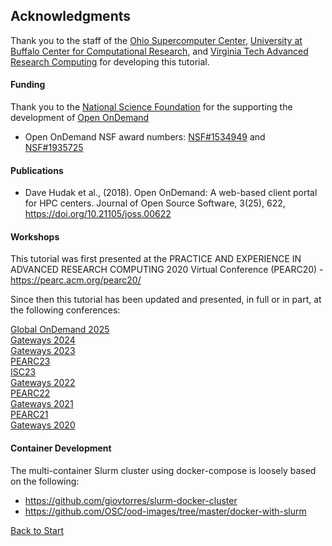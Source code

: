 ## Acknowledgments

Thank you to the staff of the [Ohio Supercomputer Center](https://osc.edu), [University at Buffalo Center for Computational Research](https://buffalo.edu/ccr), and [Virginia Tech Advanced Research Computing](https://arc.vt.edu/) for developing this tutorial.  

#### Funding
Thank you to the [National Science Foundation](https://nsf.gov) for the supporting the development of [Open OnDemand](https://openondemand.org)  
- Open OnDemand NSF award numbers: [NSF#1534949](https://www.nsf.gov/awardsearch/showAward?AWD_ID=1534949) and [NSF#1935725](https://www.nsf.gov/awardsearch/showAward?AWD_ID=1835725)

#### Publications
- Dave Hudak et al., (2018). Open OnDemand: A web-based client portal for HPC centers. Journal of Open Source Software, 3(25), 622, https://doi.org/10.21105/joss.00622

#### Workshops
This tutorial was first presented at the PRACTICE AND EXPERIENCE IN ADVANCED RESEARCH COMPUTING 2020 Virtual Conference (PEARC20) - https://pearc.acm.org/pearc20/  

Since then this tutorial has been updated and presented, in full or in part, at the following conferences:

[Global OnDemand 2025](https://www.conference2025.openondemand.org/)  
[Gateways 2024](https://sciencegateways.org/gateways2024-program)  
[Gateways 2023](https://sciencegateways.org/gateways2023-program)  
[PEARC23](https://pearc.acm.org/pearc23/)  
[ISC23](https://www.isc-hpc.com/)  
[Gateways 2022](https://sciencegateways.org/gateways2022-program)  
[PEARC22](https://pearc.acm.org/pearc22)  
[Gateways 2021](https://sciencegateways.org/gateways2021-program)  
[PEARC21](https://pearc.acm.org/pearc21)  
[Gateways 2020](https://sciencegateways.org/web/gateways2020)  

#### Container Development

The multi-container Slurm cluster using docker-compose is loosely based on the following:

- https://github.com/giovtorres/slurm-docker-cluster
- https://github.com/OSC/ood-images/tree/master/docker-with-slurm


[Back to Start](../README.md)
